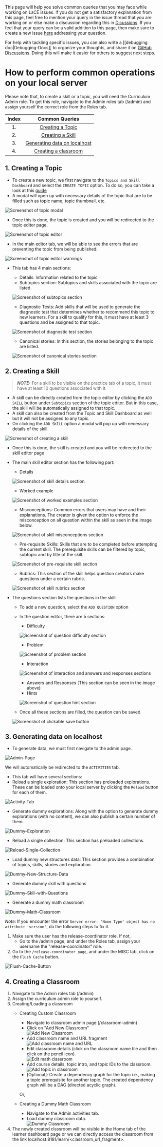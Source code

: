 This page will help you solve common queries that you may face while working on LaCE issues. If you do not get a satisfactory explanation from this page, feel free to mention your query in the issue thread that you are working on or else make a discussion regarding this in [Dicussions](https://github.com/oppia/oppia/discussions). If you feel that your query can be a valid addition to this page, then make sure to create a new issue [here](https://github.com/oppia/oppia-web-developer-docs/issues) addressing your question.

For help with tackling specific issues, you can also write a [[debugging doc|Debugging-Docs]] to organize your thoughts, and share it on [GitHub Discussions](https://github.com/oppia/oppia/discussions/categories/q-a-debugging-docs). Doing this will make it easier for others to suggest next steps.

# How to perform common operations on your local server

Please note that, to create a skill or a topic, you will need the Curriculum Admin role. To get this role, navigate to the Admin roles tab (/admin) and assign yourself the correct role from the Roles tab.

| Index | Common Queries   |
| :---: |     :---:        |
| 1.    | [Creating a Topic](#1-creating-a-topic) |
| 2.    | [Creating a Skill](#2-creating-a-skill)|
| 3.    | [Generating data on localhost](#3-generating-data-on-localhost)|
| 4.    | [Creating a classroom](#4-creating-a-classroom)|

## 1. Creating a Topic 
- To create a new topic, we first navigate to the `Topics and Skill Dashboard` and select the `CREATE TOPIC` option. To do so, you can take a look at this [guide](Editor-pages#steps-to-create-a-topicskill)
- A modal will open up with necessary details of the topic that are to be filled such as topic name, topic thumbnail, etc.

![Screenshot of topic modal](images/LaCEOnboardingGuide/topic-modal.png)

- Once this is done, the topic is created and you will be redirected to the topic editor page.

![Screenshot of topic editor](images/LaCEOnboardingGuide/topic-editor.png)

- In the main editor tab, we will be able to see the errors that are preventing the topic from being published.

![Screenshot of topic editor warnings](images/LaCEOnboardingGuide/topic-editor-warnings.png)

- This tab has 4 main sections:
  - Details: Information related to the topic
  - Subtopics section: Subtopics and skills associated with the topic are listed.
  
  ![Screenshot of subtopics section](images/LaCEOnboardingGuide/topic-subtopics-section.png)

  - Diagnostic Tests: Add skills that will be used to generate the diagnostic test that determines whether to recommend this topic to new learners. For a skill to qualify for this, it must have at least 3 questions and be assigned to that topic.
  
  ![Screenshot of diagnostic test section](images/LaCEOnboardingGuide/topic-diagnostic-test-section.png)

  - Canonical stories: In this section, the stories belonging to the topic are listed.
  
  ![Screenshot of canonical stories section](images/LaCEOnboardingGuide/topic-canonical-stories-section.png)
  

## 2. Creating a Skill
  > **_NOTE:_** For a skill to be visible on the practice tab of a topic, it must have at least 10 questions associated with it.
- A skill can be directly created from the topic editor by clicking the `ADD SKILL` button under `Subtopics` section of the topic editor. But in this case, the skill will be automatically assigned to that topic.
- A skill can also be created from the Topic and Skill Dashboard as well but it will not be assigned to any topic.
- On clicking the `ADD SKILL` option a modal will pop up with necessary details of the skill.

![Screenshot of creating a skill](images/LaCEOnboardingGuide/creating-a-skill.png)

- Once this is done, the skill is created and you will be redirected to the skill editor page
- The main skill editor section has the following part:
  - Details
  
  ![Screenshot of skill details section](images/LaCEOnboardingGuide/skill-details-section.png)

  - Worked example

  ![Screenshot of worked examples section](images/LaCEOnboardingGuide/skill-worked-examples-section.png)

  - Misconceptions: Common errors that users may have and their explanations. The creator is given the option to enforce the misconception on all question within the skill as seen in the image below.
 
  ![Screenshot of skill misconceptions section](images/LaCEOnboardingGuide/skill-misconceptions-section.png)

  - Pre-requisite Skills: Skills that are to be completed before attempting the current skill. The prerequisite skills can be filtered by topic, subtopic and by title of the skill.

  ![Screenshot of pre-requisite skill section](images/LaCEOnboardingGuide/skill-pre-requisite-skill-section.png)

  - Rubrics: This section of the skill helps question creators make questions under a certain rubric. 
  
  ![Screenshot of skill rubrics section](images/LaCEOnboardingGuide/skill-rubrics-section.png)

- The questions section lists the questions in the skill:
  - To add a new question, select the `ADD QUESTION` option
  - In the question editor, there are 5 sections:
    - Difficulty
    
    ![Screenshot of question difficulty section](images/LaCEOnboardingGuide/question-difficulty.png)

    - Problem
    
    ![Screenshot of problem section](images/LaCEOnboardingGuide/question-problem.png)

    - Interaction
    
    ![Screenshot of interaction and answers and responses sections](images/LaCEOnboardingGuide/question-interaction-answers-responses.png)

    - Answers and Responses (This section can be seen in the image above)
    - Hints
    
    ![Screenshot of question hint section](images/LaCEOnboardingGuide/question-hint.png)

  - Once all these sections are filled, the question can be saved.
  
  ![Screenshot of clickable save button](images/LaCEOnboardingGuide/question-save-button.png)

## 3. Generating data on localhost
- To generate data, we must first navigate to the admin page.

![Admin-Page](images/LaCEOnboardingGuide/Admin-Page.png)

 We will automatically be redirected to the `ACTIVITIES` tab.
- This tab will have several sections:
- Reload a single exploration: This section has preloaded explorations. These can be loaded onto your local server by clicking the `Reload` button for each of them.

![Activity-Tab](images/LaCEOnboardingGuide/Activity-Tab.png)

  - Generate dummy explorations: Along with the option to generate dummy explorations (with no content), we can also publish a certain number of them.

![Dummy-Exploration](images/LaCEOnboardingGuide/Dummy-Exploration.png)

  - Reload a single collection: This section has preloaded collections.

![Reload-Single-Collection](images/LaCEOnboardingGuide/Reload-Single-collection.png)

  - Load dummy new structures data: This section provides a combination of topics, skills, stories and exploration.

![Dummy-New-Structure-Data](images/LaCEOnboardingGuide/Dummy-New-Structure-Data.png)  

  - Generate dummy skill with questions

![Dummy-Skill-with-Questions](images/LaCEOnboardingGuide/Dummy-Skill-with-question.png)

  - Generate a dummy math classroom

![Dummy-Math-Classroom](images/LaCEOnboardingGuide/Dummy-Math-Classroom.png)

*Note*: If you encounter the error `Server error: 'None Type' object has no attribute 'version'`, do the following steps to fix it.
1. Make sure the user has the release-coordinator role. If not, 
    * Go to the /admin page, and under the Roles tab, assign your username the "release-coordinator" role.
2. Go to the `/release-coordinator page`, and under the MISC tab, click on the `Flush Cache` button.

![Flush-Cache-Button](images/LaCEOnboardingGuide/Flush-Cache-Button.png)

## 4. Creating a Classroom
1. Navigate to the Admin roles tab (/admin)
2. Assign the curriculum admin role to yourself.
3. Creating/Loading a classroom
    - Creating Custom Classroom  
        - Navigate to classroom admin page (/classroom-admin)  
        - Click on "Add New Classroom"  
        ![Add New Classroom](images/classroom/addNewClassroom.png)
        - Add classroom name and URL fragment  
        ![Add classroom name and URL](images/classroom/classroomNameAndUrl.png)
        - Edit classroom details (click on the classroom name tile and then click on the pencil icon).  
        ![Edit math classroom](images/classroom/editMathClassroom.png)
        - Add course details, topic intro, and topic IDs to the classroom.  
        ![Add topic in classroom](images/classroom/addTopicInClassroom.png)
        - [Optional]: Create a dependency graph for the topic i.e., making a topic prerequisite for another topic. The created dependency graph will be a DAG (directed acyclic graph).  

        Or,

    - Creating a Dummy Math Classroom
        - Navigate to the Admin activities tab.
        - Load dummy classroom data.  
        ![Dummy Classroom](images/classroom/dummyClassroom.png)
4. The newly created classroom will be visible in the Home tab of the learner dashboard page or we can directly access the classroom from the link localhost:8181/learn/<classroom_url_fragment>.


